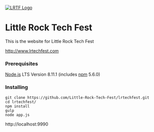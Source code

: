 [![LRTF Logo](http://www.lrtechfest.com/img/lrtf-logo-small.png)](http://www.lrtechfest.com)

Little Rock Tech Fest
==============

This is the website for Little Rock Tech Fest

http://www.lrtechfest.com

### Prerequisites

[Node.js](https://nodejs.org/en/) LTS Version 8.11.1 (includes [npm](https://www.npmjs.com/) 5.6.0) 

### Installing

```
git clone https://github.com/Little-Rock-Tech-Fest/lrtechfest.git
cd lrtechfest/
npm install
gulp
node app.js
```

http://localhost:9990